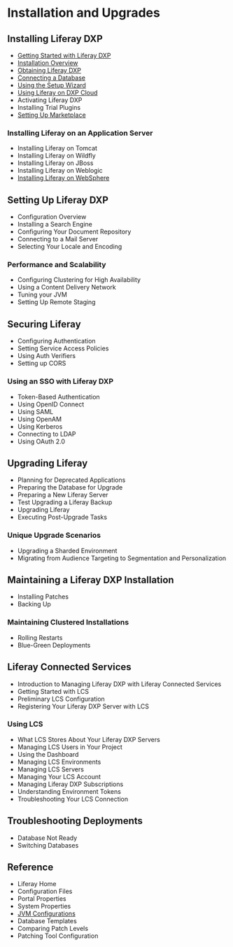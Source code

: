 # Installation and Upgrades

## Installing Liferay DXP

* [Getting Started with Liferay DXP](./01-installing-liferay-dxp/01-getting-started-with-liferay-dxp.md)
* [Installation Overview](./01-installing-liferay-dxp/02-installation-overview.md)
* [Obtaining Liferay DXP](./01-installing-liferay-dxp/03-obtaining-liferay.md)
* [Connecting a Database](./01-installing-liferay-dxp/04-connecting-a-database.md)
* [Using the Setup Wizard](./01-installing-liferay-dxp/05-using-the-setup-wizard.md)
* [Using Liferay on DXP Cloud](../../../../dxp-cloud/latest/en/using-the-liferay-dxp-service/introduction-to-the-liferay-dxp-service.md)
* Activating Liferay DXP
* Installing Trial Plugins
* [Setting Up Marketplace](./01-installing-liferay-dxp/09-setting-up-marketplace.md)

### Installing Liferay on an Application Server

* Installing Liferay on Tomcat
* Installing Liferay on Wildfly
* Installing Liferay on JBoss
* Installing Liferay on Weblogic
* [Installing Liferay on WebSphere](./deploying-liferay/installing-liferay-on-websphere.md)

## Setting Up Liferay DXP

* Configuration Overview
* Installing a Search Engine
* Configuring Your Document Repository
* Connecting to a Mail Server
* Selecting Your Locale and Encoding

### Performance and Scalability

* Configuring Clustering for High Availability
* Using a Content Delivery Network
* Tuning your JVM
* Setting Up Remote Staging

## Securing Liferay

* Configuring Authentication
* Setting Service Access Policies
* Using Auth Verifiers
* Setting up CORS

### Using an SSO with Liferay DXP

* Token-Based Authentication
* Using OpenID Connect
* Using SAML
* Using OpenAM
* Using Kerberos
* Connecting to LDAP
* Using OAuth 2.0

## Upgrading Liferay

* Planning for Deprecated Applications
* Preparing the Database for Upgrade
* Preparing a New Liferay Server
* Test Upgrading a Liferay Backup
* Upgrading Liferay
* Executing Post-Upgrade Tasks

### Unique Upgrade Scenarios

* Upgrading a Sharded Environment
* Migrating from Audience Targeting to Segmentation and Personalization

## Maintaining a Liferay DXP Installation

* Installing Patches
* Backing Up

### Maintaining Clustered Installations

* Rolling Restarts
* Blue-Green Deployments

## Liferay Connected Services

* Introduction to Managing Liferay DXP with Liferay Connected Services
* Getting Started with LCS
* Preliminary LCS Configuration
* Registering Your Liferay DXP Server with LCS

### Using LCS

* What LCS Stores About Your Liferay DXP Servers
* Managing LCS Users in Your Project
* Using the Dashboard
* Managing LCS Environments
* Managing LCS Servers
* Managing Your LCS Account
* Managing Liferay DXP Subscriptions
* Understanding Environment Tokens
* Troubleshooting Your LCS Connection

## Troubleshooting Deployments

* Database Not Ready
* Switching Databases

## Reference

* Liferay Home
* Configuration Files
* Portal Properties
* System Properties
* [JVM Configurations](./09-reference/05-jvm-configurations.md)
* Database Templates
* Comparing Patch Levels
* Patching Tool Configuration
